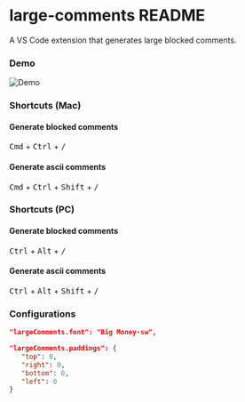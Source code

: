 # large-comments README

A VS Code extension that generates large blocked comments.

### Demo

![Demo](https://raw.githubusercontent.com/elgs/large-comments/master/images/demo.gif)

### Shortcuts (Mac)
#### Generate blocked comments
<kbd>Cmd</kbd> + <kbd>Ctrl</kbd> + <kbd>/</kbd>

#### Generate ascii comments
<kbd>Cmd</kbd> + <kbd>Ctrl</kbd> + <kbd>Shift</kbd> + <kbd>/</kbd>

### Shortcuts (PC)

#### Generate blocked comments
<kbd>Ctrl</kbd> + <kbd>Alt</kbd> + <kbd>/</kbd>

#### Generate ascii comments
<kbd>Ctrl</kbd> + <kbd>Alt</kbd> + <kbd>Shift</kbd> + <kbd>/</kbd>

### Configurations
```json
"largeComments.font": "Big Money-sw",

"largeComments.paddings": {
   "top": 0,
   "right": 0,
   "bottom": 0,
   "left": 0
}
```